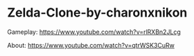 # Zelda-Clone-by-charonxnikon

Gameplay: https://www.youtube.com/watch?v=rlRXBn2JLcg

About: https://www.youtube.com/watch?v=qtrWSK3CuRw
